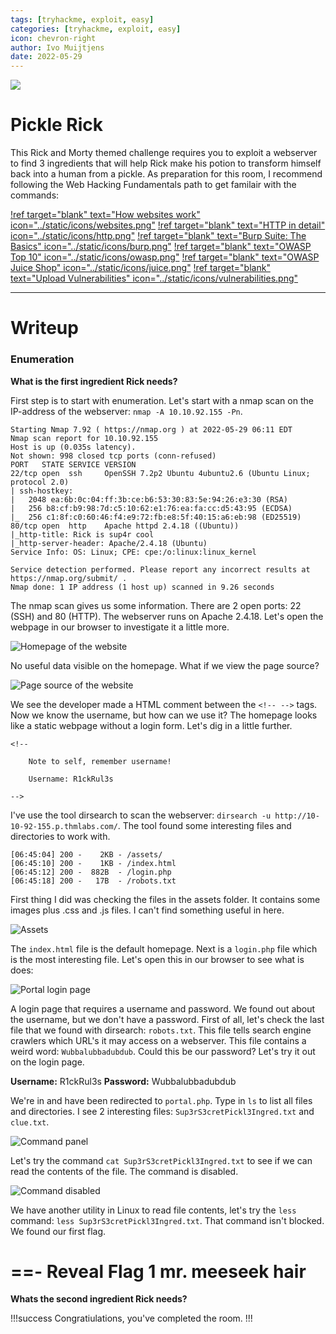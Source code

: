 ```yaml
---
tags: [tryhackme, exploit, easy]
categories: [tryhackme, exploit, easy]
icon: chevron-right
author: Ivo Muijtjens
date: 2022-05-29
---
```

![](/static/headers/pickle-rick.png)

# Pickle Rick

This Rick and Morty themed challenge requires you to exploit a webserver to find 3 ingredients that will help Rick make his potion to transform himself back into a human from a pickle. As preparation for this room, I recommend following the Web Hacking Fundamentals path to get familair with the commands:

[!ref target="blank" text="How websites work" icon="../static/icons/websites.png"](https://tryhackme.com/room/howwebsiteswork)
[!ref target="blank" text="HTTP in detail" icon="../static/icons/http.png"](https://tryhackme.com/room/httpindetail)
[!ref target="blank" text="Burp Suite: The Basics" icon="../static/icons/burp.png"](https://tryhackme.com/room/burpsuitebasics)
[!ref target="blank" text="OWASP Top 10" icon="../static/icons/owasp.png"](https://tryhackme.com/room/owasptop10)
[!ref target="blank" text="OWASP Juice Shop" icon="../static/icons/juice.png"](https://tryhackme.com/room/owaspjuiceshop)
[!ref target="blank" text="Upload Vulnerabilities" icon="../static/icons/vulnerabilities.png"](https://tryhackme.com/room/uploadvulns)

---

# Writeup

### Enumeration

**What is the first ingredient Rick needs?**

First step is to start with enumeration. Let's start with a nmap scan on the IP-address of the webserver: `nmap -A 10.10.92.155 -Pn`.

    Starting Nmap 7.92 ( https://nmap.org ) at 2022-05-29 06:11 EDT
    Nmap scan report for 10.10.92.155
    Host is up (0.035s latency).
    Not shown: 998 closed tcp ports (conn-refused)
    PORT   STATE SERVICE VERSION
    22/tcp open  ssh     OpenSSH 7.2p2 Ubuntu 4ubuntu2.6 (Ubuntu Linux; protocol 2.0)
    | ssh-hostkey: 
    |   2048 ea:6b:0c:04:ff:3b:ce:b6:53:30:83:5e:94:26:e3:30 (RSA)
    |   256 b8:cf:b9:98:7d:c5:10:62:e1:76:ea:fa:cc:d5:43:95 (ECDSA)
    |_  256 c1:8f:c0:60:46:f4:e9:72:fb:e8:5f:40:15:a6:eb:98 (ED25519)
    80/tcp open  http    Apache httpd 2.4.18 ((Ubuntu))
    |_http-title: Rick is sup4r cool
    |_http-server-header: Apache/2.4.18 (Ubuntu)
    Service Info: OS: Linux; CPE: cpe:/o:linux:linux_kernel

    Service detection performed. Please report any incorrect results at https://nmap.org/submit/ .
    Nmap done: 1 IP address (1 host up) scanned in 9.26 seconds

The nmap scan gives us some information. There are 2 open ports: 22 (SSH) and 80 (HTTP). The webserver runs on Apache 2.4.18. Let's open the webpage in our browser to investigate it a little more.

![Homepage of the website](/static/images/website.png)

No useful data visible on the homepage. What if we view the page source?

![Page source of the website](/static/images/pagesource.png)

We see the developer made a HTML comment between the `<!-- -->` tags. Now we know the username, but how can we use it? The homepage looks like a static webpage without a login form. Let's dig in a little further.

    <!--

        Note to self, remember username!

        Username: R1ckRul3s

    -->

I've use the tool dirsearch to scan the webserver: `dirsearch -u http://10-10-92-155.p.thmlabs.com/`. The tool found some interesting files and directories to work with.

    [06:45:04] 200 -    2KB - /assets/
    [06:45:10] 200 -    1KB - /index.html                                       
    [06:45:12] 200 -  882B  - /login.php                                        
    [06:45:18] 200 -   17B  - /robots.txt

First thing I did was checking the files in the assets folder. It contains some images plus .css and .js files. I can't find something useful in here.

![Assets](/static/images/assets.png)

The `index.html` file is the default homepage. Next is a `login.php` file which is the most interesting file. Let's open this in our browser to see what is does:

![Portal login page](/static/images/login.png)

A login page that requires a username and password. We found out about the username, but we don't have a password. First of all, let's check the last file that we found with dirsearch: `robots.txt`. This file tells search engine crawlers which URL's it may access on a webserver. This file contains a weird word: `Wubbalubbadubdub`. Could this be our password? Let's try it out on the login page.

**Username:** R1ckRul3s
**Password:** Wubbalubbadubdub

We're in and have been redirected to `portal.php`. Type in `ls` to list all files and directories. I see 2 interesting files: `Sup3rS3cretPickl3Ingred.txt` and `clue.txt`.

![Command panel](/static/images/command.png)

Let's try the command `cat Sup3rS3cretPickl3Ingred.txt` to see if we can read the contents of the file. The command is disabled.

![Command disabled](/static/images/disabled.png)

We have another utility in Linux to read file contents, let's try the `less` command: `less Sup3rS3cretPickl3Ingred.txt`. That command isn't blocked. We found our first flag.

==- Reveal Flag 1
mr. meeseek hair
===

**Whats the second ingredient Rick needs?**

!!!success
Congratiulations, you've completed the room.
!!!